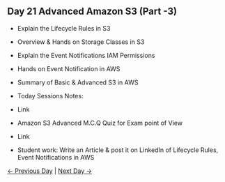 ## Day 21 Advanced Amazon S3 (Part -3)

 - Explain the Lifecycle Rules in S3
 - Overview & Hands on Storage Classes in S3
 - Explain the Event Notifications IAM Permissions
 - Hands on Event Notification in AWS
 - Summary of Basic & Advanced S3 in AWS


  - Today Sessions Notes:
  - Link
  - Amazon S3 Advanced  M.C.Q Quiz for Exam point of View
  - Link

  - Student work: Write an Article & post it on LinkedIn of Lifecycle Rules, Event Notifications in AWS

 [← Previous Day](../day20/README.md) | [Next Day →](../day22/README.md)
